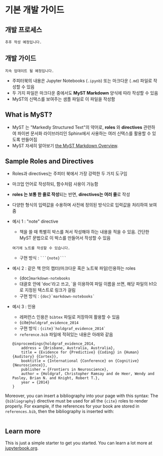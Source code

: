# 기본 개발 가이드
## 개발 프로세스
```{note}
추후 작성 예정입니다. 
```
## 개발 가이드
```{note}
지속 업데이트 될 예정입니다. 
```
- 주피터북의 내용은 Jupyter Notebooks (`.ipynb`) 또는 마크다운 (`.md`) 파일로 작성할 수 있음 
- 두 가지 파일은 마크다운 중에서도 **MyST Markdown** 양식에 따라 작성할 수 있음
- MyST의 신택스를 보여주는 샘플 파일로 이 파일을 작성함

## What is MyST?

- MyST 는 "Markedly Structured Text"의 약어로, **roles** 와 **directives** 관련하여 파이썬 문서화 라이브러리인 Sphinx에서 사용하는 여러 신택스를 활용할 수 있도록 만들어짐
- MyST 자세히 알아보기 [the MyST Markdown Overview](https://jupyterbook.org/content/myst.html).

## Sample Roles and Directives
- Roles과 directives는 주피터 북에서 가장 강력한 두 가지 도구임
- 마크업 언어로 작성하되, 함수처럼 사용이 가능함
- **roles 는 보통 한 줄로 작성**되는 반면, **directives는 여러 줄**로 작성
- 다양한 형식의 입력값을 수용하며 사전에 정의된 방식으로 입력값을 처리하여 보여줌

- 예시 1 : "note" directive
    - 책을 쓸 때 특별히 박스를 쳐서 작성해야 하는 내용을 적을 수 있음. 간단한 MyST 문법으로 이 박스를 만들어서 작성할 수 있음 
    ```{note}
    여기에 노트를 작성할 수 있습니다. 
    ```
    - 구현 방식 : 
    `` ```{note}``` ``

- 예시 2 : 같은 책 안의 챕터(마크다운 혹은 노트북 파일)인용하는 roles
    - {doc}`markdown-notebooks`
    - 대괄호 안에 'doc'라고 쓰고, `을 이용하여 파일 이름을 쓰면, 해당 파일의 h1으로 지정된 텍스트로 링크가 걸림
    - 구현 방식 : 
    `` {doc}`markdown-notebooks` ``
    
- 예시 3 : 인용
    - 레퍼런스 인용은 `bibtex` 파일로 저장하여 활용할 수 있음
    - {cite}`holdgraf_evidence_2014`
    - 구현 방식 : 
    `` {cite}`holdgraf_evidence_2014` `` 
    - `reference.bib` 파일에 적혀있는 내용은 아래와 같음
    ``` 
    @inproceedings{holdgraf_evidence_2014,
        address = {Brisbane, Australia, Australia},
        title = {Evidence for {Predictive} {Coding} in {Human} {Auditory} {Cortex}},
        booktitle = {International {Conference} on {Cognitive} {Neuroscience}},
        publisher = {Frontiers in Neuroscience},
        author = {Holdgraf, Christopher Ramsay and de Heer, Wendy and Pasley, Brian N. and Knight, Robert T.},
        year = {2014}
    }
    ```

Moreover, you can insert a bibliography into your page with this syntax:
The `{bibliography}` directive must be used for all the `{cite}` roles to
render properly.
For example, if the references for your book are stored in `references.bib`,
then the bibliography is inserted with:

```{bibliography}
```

## Learn more

This is just a simple starter to get you started.
You can learn a lot more at [jupyterbook.org](https://jupyterbook.org).
